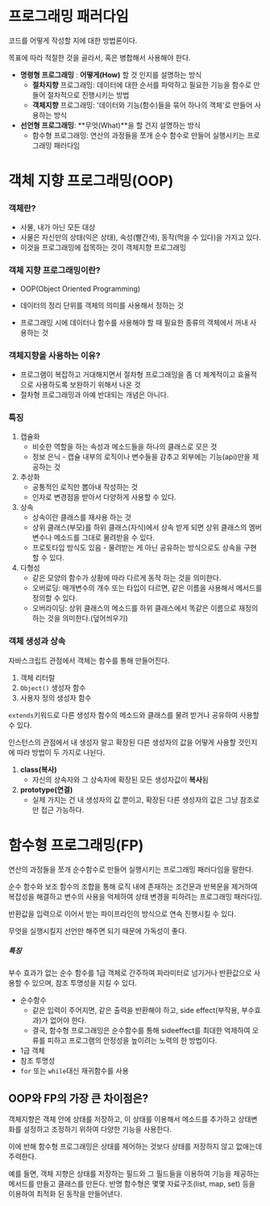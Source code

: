 # 프로그래밍 패러다임

코드를 어떻게 작성할 지에 대한 방법론이다.

목표에 따라 적절한 것을 골라서, 혹은 병합해서 사용해야 한다.

- **명령형 프로그래밍** : **어떻게(How)** 할 것 인지를 설명하는 방식
  - **절차지향** 프로그래밍: 데이터에 대한 순서를 파악하고 필요한 기능을 함수로 만들어 절차적으로 진행시키는 방법
  - **객체지향** 프로그래밍: '데이터와 기능(함수)들을 묶어 하나의 객체'로 만들어 사용하는 방식
- **선언형 프로그래밍**: **무엇(What)**을 할 건지 설명하는 방식
  - 함수형 프로그래밍: 연산의 과정들을 쪼개 순수 함수로 만들어 실행시키는 프로그래밍 패러다임



# 객체 지향 프로그래밍(OOP)

### 객체란?

- 사물, 내가 아닌 모든 대상
- 사물은 자신만의 상태(익은 상태), 속성(빨간색), 동작(먹을 수 있다)을 가지고 있다.
- 이것을 프로그래밍에 접목하는 것이 객체지향 프로그래밍

### 객체 지향 프로그래밍이란?

- OOP(Object Oriented Programming)

- 데이터의 정리 단위를 객체의 의미를 사용해서 정하는 것
- 프로그래밍 시에 데이터나 함수를 사용해야 할 때 필요한 종류의 객체에서 꺼내 사용하는 것

### 객체지향을 사용하는 이유?

- 프로그램이 복잡하고 거대해지면서 절차형 프로그래밍을 좀 더 체계적이고 효율적으로 사용하도록 보완하기 위해서 나온 것
- 절차형 프로그래밍과 아예 반대되는 개념은 아니다.

### 특징

1. 캡슐화
   - 비슷한 역할을 하는 속성과 메소드들을 하나의 클래스로 모은 것
   - 정보 은닉 - 캡슐 내부의 로직이나 변수들을 감추고 외부에는 기능(api)만을 제공하는 것
2. 추상화
   - 공통적인 로직만 뽑아내 작성하는 것
   - 인자로 변경점을 받아서 다양하게 사용할 수 있다.
3. 상속
   - 상속이란 클래스를 재사용 하는 것
   - 상위 클래스(부모)를 하위 클래스(자식)에서 상속 받게 되면 상위 클래스의 멤버변수나 메소드를 그대로 물려받을 수 있다.
   - 프로토타입 방식도 있음 - 물려받는 게 아닌 공유하는 방식으로도 상속을 구현할 수 있다.
4. 다형성
   - 같은 모양의 함수가 상황에 따라 다르게 동작 하는 것을 의미한다.
   - 오버로딩: 매개변수의 개수 또는 타입이 다르면, 같은 이름을 사용해서 메서드를 정의할 수 있다.
   - 오버라이딩: 상위 클래스의 메소드를 하위 클래스에서 똑같은 이름으로 재정의 하는 것을 의미한다.(덮어씌우기)

### 객체 생성과 상속

자바스크립트 관점에서 객체는 함수를 통해 만들어진다.

1. 객체 리터럴
2. `Object()` 생성자 함수
3. 사용자 정의 생성자 함수

`extends`키워드로 다른 생성자 함수의 메소드와 클래스를 물려 받거나 공유하여 사용할 수 있다.

인스턴스의 관점에서 내 생성자 말고 확장된 다른 생성자의 값을 어떻게 사용할 것인지에 따라 방법이 두 가지로 나뉜다.

1. **class(복사)**
   - 자신의 상속자와 그 상속자에 확장된 모든 생성자값이 **복사**됨
2. **prototype(연결)**
   - 실제 가지는 건 내 생성자의 값 뿐이고, 확장된 다른 생성자의 값은 그냥 참조로만 접근 가능하다.



# 함수형 프로그래밍(FP)

연산의 과정들을 쪼개 순수함수로 만들어 실행시키는 프로그래밍 패러다임을 말한다.

순수 함수와 보조 함수의 조합을 통해 로직 내에 존재하는 조건문과 반복문을 제거하여 복잡성을 해결하고 변수의 사용을 억제하여 상태 변경을 피하려는 프로그래밍 패러다임.

반환값을 입력으로 이어서 받는 파이프라인의 방식으로 연속 진행시킬 수 있다.

무엇을 실행시킬지 선언만 해주면 되기 때문에 가독성이 좋다.

##### 특징

부수 효과가 없는 순수 함수를 1급 객체로 간주하여 파라미터로 넘기거나 반환값으로 사용할 수 있으며, 참조 투명성을 지킬 수 있다.

- 순수함수
  - 같은 입력이 주어지면, 같은 출력을 반환해야 하고, side effect(부작용, 부수효과)가 없어야 한다.
  - 결국, 함수형 프로그래밍은 순수함수를 통해 sideeffect를 최대한 억제하여 오류를 피하고 프로그램의 안정성을 높이려는 노력의 한 방법이다.
- 1급 객체
- 참조 투명성
- `for` 또는 `while`대신 재귀함수를 사용



## OOP와 FP의 가장 큰 차이점은?

객체지향은 객체 안에 상태를 저장하고, 이 상태를 이용해서 메소드를 추가하고 상태변화를 설정하고 조정하기 위하여 다양한 기능을 사용한다. 

이에 반해 함수형 프로그래밍은 상태를 제어하는 것보다 상태를 저장하지 않고 없애는데 주력한다.

예를 들면, 객체 지향은 상태를 저장하는 필드와 그 필드들을 이용하여 기능을 제공하는 메서드를 만들고 클래스를 만든다. 반명 함수형은 몇몇 자료구조(list, map, set) 등을 이용하여 최적화 된 동작을 만들어낸다.

